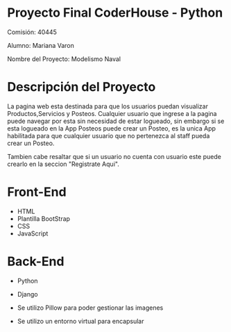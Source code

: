 # Proyecto Final CoderHouse - Python

Comisión: 40445

Alumno: Mariana Varon

Nombre del Proyecto: Modelismo Naval

# Descripción del Proyecto
La pagina web esta destinada para que los usuarios puedan visualizar Productos,Servicios y Posteos.
Cualquier usuario que ingrese a la pagina puede navegar por esta sin necesidad de estar logueado, sin embargo si se esta logueado en la App Posteos puede crear un Posteo, es la unica App habilitada para que cualquier usuario que no pertenezca al staff pueda crear un Posteo.

Tambien cabe resaltar que si un usuario no cuenta con usuario este puede crearlo en la seccion "Registrate Aqui".

# Front-End
* HTML
* Plantilla BootStrap
* CSS
* JavaScript

# Back-End
* Python 
* Django


* Se utilizo Pillow para poder gestionar las imagenes
* Se utilizo un entorno virtual para encapsular

